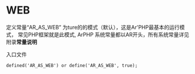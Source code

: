# WEB


定义常量“AR_AS_WEB” 为ture的的模式（默认），这是Ar'PHP最基本的运行模式， 常见PHP框架就是此模式, ArPHP 系统常量都以AR开头，所有系统常量详见附录**常量说明** 

入口文件

```defined('AR_AS_WEB') or define('AR_AS_WEB', true);```
